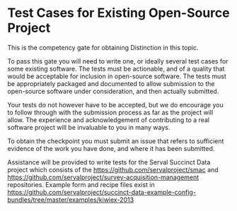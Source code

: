 Test Cases for Existing Open-Source Project
===========================================

This is the competency gate for obtaining Distinction in this topic.

To pass this gate you will need to write one, or ideally several
test cases for some existing software.  The tests must be actionable,
and of a quality that would be acceptable for inclusion in open-source
software.  The tests must be appropriately packaged and documented to allow
submission to the open-source software under consideration, and then actually
submitted.  

Your tests do not however have to be accepted, but we do encourage you to follow
through with the submission process as far as the project will allow.  The experience
and acknowledgement of contributing to a real software project will be invaluable to
you in many ways.

To obtain the checkpoint you must submit an issue that refers to sufficient evidence of the work you have done, and where it has been submitted.

Assistance will be provided to write tests for the Serval Succinct Data project
which consists of the https://github.com/servalproject/smac and https://github.com/servalproject/survey-acquisition-management
repositories.  Example form and recipe files exist in https://github.com/servalproject/succinct-data-example-config-bundles/tree/master/examples/kiwiex-2013
